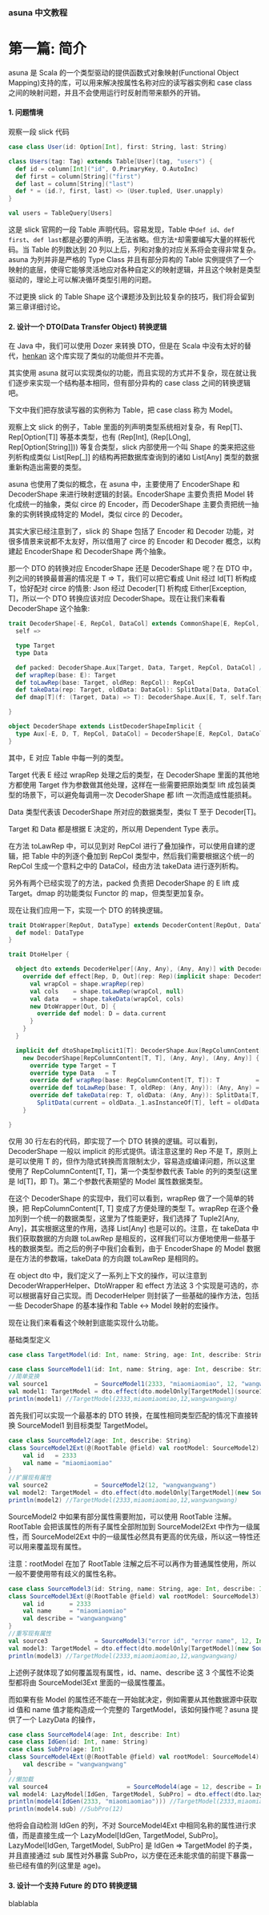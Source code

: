 ### asuna 中文教程

# 第一篇: 简介

asuna 是 Scala 的一个类型驱动的提供函数式对象映射(Functional Object
Mapping)支持的库，可以用来解决按属性名称对应的读写器实例和 case class
之间的映射问题，并且不会使用运行时反射而带来额外的开销。

#### 1. 问题情境

观察一段 slick 代码

```scala
case class User(id: Option[Int], first: String, last: String)

class Users(tag: Tag) extends Table[User](tag, "users") {
  def id = column[Int]("id", O.PrimaryKey, O.AutoInc)
  def first = column[String]("first")
  def last = column[String]("last")
  def * = (id.?, first, last) <> (User.tupled, User.unapply)
}

val users = TableQuery[Users]
```

这是 slick 官网的一段 Table 声明代码。容易发现，Table
中`def id`、`def first`、`def last`都是必要的声明，无法省略。但方法`*`却需要编写大量的样板代码。当
Table 的列数达到 20 列以上后，列和对象的对应关系将会变得非常复杂。asuna
为列并非是严格的 Type Class 并且有部分异构的 Table
实例提供了一个映射的底层，使得它能够灵活地应对各种自定义的映射逻辑，并且这个映射是类型驱动的，理论上可以解决循环类型引用的问题。

不过更换 slick 的 Table Shape 这个课题涉及到比较复杂的技巧，我们将会留到第三章详细讨论。

#### 2. 设计一个 DTO(Data Transfer Object) 转换逻辑

在 Java 中，我们可以使用 Dozer 来转换 DTO，但是在 Scala 中没有太好的替代，[henkan](https://github.com/kailuowang/henkan)
这个库实现了类似的功能但并不完善。

其实使用 asuna 就可以实现类似的功能，而且实现的方式并不复杂，现在就让我们逐步来实现一个结构基本相同，但有部分异构的
case class 之间的转换逻辑吧。

下文中我们把存放读写器的实例称为 Table，把 case class 称为 Model。

观察上文 slick 的例子，Table 里面的列声明类型系统相对复杂，有
Rep[T]、Rep[Option[T]] 等基本类型，也有
(Rep[Int], (Rep[LOng], Rep[Option[String]])) 等复合类型，slick
内部使用一个叫 Shape 的类来把这些列析构成类似 List[Rep[_]] 的结构再把数据库查询到的诸如
List[Any] 类型的数据重新构造出需要的类型。

asuna 也使用了类似的概念，在 asuna 中，主要使用了
EncoderShape 和 DecoderShape 来进行映射逻辑的封装。EncoderShape 主要负责把 Model
转化成统一的抽象，类似 circe 的 Encoder，而 DecoderShape 主要负责把统一抽象的实例转换成特定的
Model，类似 circe 的 Decoder。

其实大家已经注意到了，slick 的 Shape 包括了 Encoder 和 Decoder
功能，对很多情景来说都不太友好，所以借用了 circe 的 Encoder 和 Decoder
概念，以构建起 EncoderShape 和 DecoderShape 两个抽象。

那一个 DTO 的转换对应 EncoderShape 还是 DecoderShape 呢？在 DTO 中，列之间的转换最普遍的情况是
T => T，我们可以把它看成 Unit 经过 Id[T] 析构成 T，恰好配对 circe 的情景: Json 经过 Decoder[T]
析构成 Either[Exception, T]，所以一个 DTO 转换应该对应 DecoderShape。现在让我们来看看
DecoderShape 这个抽象:

```scala
trait DecoderShape[-E, RepCol, DataCol] extends CommonShape[E, RepCol, DataCol] {
  self =>

  type Target
  type Data

  def packed: DecoderShape.Aux[Target, Data, Target, RepCol, DataCol] //implemented
  def wrapRep(base: E): Target
  def toLawRep(base: Target, oldRep: RepCol): RepCol
  def takeData(rep: Target, oldData: DataCol): SplitData[Data, DataCol]
  def dmap[T](f: (Target, Data) => T): DecoderShape.Aux[E, T, self.Target, RepCol, DataCol] //implemented

}

object DecoderShape extends ListDecoderShapeImplicit {
  type Aux[-E, D, T, RepCol, DataCol] = DecoderShape[E, RepCol, DataCol] { type Target = T; type Data = D }
}
```

其中，E 对应 Table 中每一列的类型。

Target 代表 E 经过 wrapRep 处理之后的类型，在 DecoderShape
里面的其他地方都使用 Target 作为参数做其他处理，这样在一些需要把原始类型 lift
成包装类型的场景下，可以避免每调用一次 DecoderShape 都 lift 一次而造成性能损耗。

Data 类型代表该 DecoderShape 所对应的数据类型，类似 T 至于 Decoder[T]。

Target 和 Data 都是根据 E 决定的，所以用 Dependent Type 表示。

在方法 toLawRep 中，可以见到对 RepCol 进行了叠加操作，可以使用自建的逻辑，把 Table
中的列逐个叠加到 RepCol 类型中，然后我们需要根据这个统一的 RepCol 生成一个意料之中的
DataCol，经由方法 takeData 进行逐列析构。

另外有两个已经实现了的方法，packed 负责把 DecoderShape 的 E lift 成 Target。dmap
的功能类似 Functor 的 map，但类型更加复杂。

现在让我们应用一下，实现一个 DTO 的转换逻辑。

```scala
trait DtoWrapper[RepOut, DataType] extends DecoderContent[RepOut, DataType] {
  def model: DataType
}

trait DtoHelper {

  object dto extends DecoderHelper[(Any, Any), (Any, Any)] with DecoderWrapperHelper[(Any, Any), (Any, Any), DtoWrapper] {
    override def effect[Rep, D, Out](rep: Rep)(implicit shape: DecoderShape.Aux[Rep, D, Out, (Any, Any), (Any, Any)]): DtoWrapper[Out, D] = {
      val wrapCol = shape.wrapRep(rep)
      val cols    = shape.toLawRep(wrapCol, null)
      val data    = shape.takeData(wrapCol, cols)
      new DtoWrapper[Out, D] {
        override def model: D = data.current
      }
    }
  }

  implicit def dtoShapeImplicit1[T]: DecoderShape.Aux[RepColumnContent[T, T], T, T, (Any, Any), (Any, Any)] =
    new DecoderShape[RepColumnContent[T, T], (Any, Any), (Any, Any)] {
      override type Target = T
      override type Data   = T
      override def wrapRep(base: RepColumnContent[T, T]): T          = base.rep
      override def toLawRep(base: T, oldRep: (Any, Any)): (Any, Any) = (base, oldRep)
      override def takeData(rep: T, oldData: (Any, Any)): SplitData[T, (Any, Any)] =
        SplitData(current = oldData._1.asInstanceOf[T], left = oldData._2.asInstanceOf[(Any, Any)])
    }

}
```

仅用 30 行左右的代码，即实现了一个 DTO 转换的逻辑。可以看到，DecoderShape 一般以 implicit
的形式提供。请注意这里的 Rep 不是 T，原则上是可以使用 T
的，但作为隐式转换而言限制太少，容易造成编译问题，所以这里使用了
RepColumnContent[T, T]，第一个类型参数代表 Table 的列的类型(这里是 Id[T]，即
T)。第二个参数代表期望的 Model 属性数据类型。

在这个 DecoderShape 的实现中，我们可以看到，wrapRep 做了一个简单的转换，把
RepColumnContent[T, T] 变成了方便处理的类型 T。wrapRep
在逐个叠加列到一个统一的数据类型，这里为了性能更好，我们选择了
Tuple2[Any, Any]，其实根据这里的作用，选择 List[Any] 也是可以的。注意，在
takeData 中我们获取数据的方向跟 toLawRep
是相反的，这样我们可以方便地使用一些基于栈的数据类型。而之后的例子中我们会看到，由于 EncoderShape
的 Model 数据是在方法的参数端，takeData 的方向跟 toLawRep 是相同的。

在 object dto 中，我们定义了一系列上下文的操作，可以注意到 DecoderWrapperHelper、DtoWrapper 和
effect 方法这 3 个实现是可选的，亦可以根据喜好自己实现。而 DecoderHelper
则封装了一些基础的操作方法，包括一些 DecoderShape 的基本操作和 Table <-> Model
映射的宏操作。

现在让我们来看看这个映射到底能实现什么功能。

基础类型定义

```scala
case class TargetModel(id: Int, name: String, age: Int, describe: String)
```

```scala
case class SourceModel1(id: Int, name: String, age: Int, describe: String)
//简单变换
val source1             = SourceModel1(2333, "miaomiaomiao", 12, "wangwangwang")
val model1: TargetModel = dto.effect(dto.modelOnly[TargetModel](source1).compile).model
println(model1) //TargetModel(2333,miaomiaomiao,12,wangwangwang)
```

首先我们可以实现一个最基本的 DTO 转换，在属性相同类型匹配的情况下直接转换 SourceModel1 到目标类型
TargetModel。

```scala
case class SourceModel2(age: Int, describe: String)
class SourceModel2Ext(@(RootTable @field) val rootModel: SourceModel2) {
    val id   = 2333
    val name = "miaomiaomiao"
}
//扩展现有属性
val source2             = SourceModel2(12, "wangwangwang")
val model2: TargetModel = dto.effect(dto.modelOnly[TargetModel](new SourceModel2Ext(source2)).compile).model
println(model2) //TargetModel(2333,miaomiaomiao,12,wangwangwang)
```

SourceModel2 中如果有部分属性需要附加，可以使用 RootTable 注解。RootTable
会把该属性的所有子属性全部附加到 SourceModel2Ext 中作为一级属性，而 SourceModel2Ext
中的一级属性必然具有更高的优先级，所以这一特性还可以用来覆盖现有属性。

注意：rootModel 在加了 RootTable
注解之后不可以再作为普通属性使用，所以一般不要使用带有歧义的属性名称。

```scala
case class SourceModel3(id: String, name: String, age: Int, describe: Int)
class SourceModel3Ext(@(RootTable @field) val rootModel: SourceModel3) {
    val id       = 2333
    val name     = "miaomiaomiao"
    val describe = "wangwangwang"
}
//重写现有属性
val source3             = SourceModel3("error id", "error name", 12, Int.MaxValue)
val model3: TargetModel = dto.effect(dto.modelOnly[TargetModel](new SourceModel3Ext(source3)).compile).model
println(model3) //TargetModel(2333,miaomiaomiao,12,wangwangwang)
```

上述例子就体现了如何覆盖现有属性，id、name、describe 这 3 个属性不论类型都将由 SourceModel3Ext
里面的一级属性覆盖。

而如果有些 Model 的属性还不能在一开始就决定，例如需要从其他数据源中获取 id 值和 name
值才能构造成一个完整的 TargetModel，该如何操作呢？asuna 提供了一个 LazyData 的操作，

```scala
case class SourceModel4(age: Int, describe: Int)
case class IdGen(id: Int, name: String)
case class SubPro(age: Int)
class SourceModel4Ext(@(RootTable @field) val rootModel: SourceModel4) {
    val describe = "wangwangwang"
}
//懒加载
val source4                      = SourceModel4(age = 12, describe = Int.MaxValue)
val model4: LazyModel[IdGen, TargetModel, SubPro] = dto.effect(dto.lazyModel[IdGen, TargetModel, SubPro](new SourceModel4Ext(source4)).compile).model
println(model4(IdGen(2333, "miaomiaomiao"))) //TargetModel(2333,miaomiaomiao,12,wangwangwang)
println(model4.sub) //SubPro(12)
```

他将会自动检测 IdGen 的列，不对 SourceModel4Ext 中相同名称的属性进行求值，而是直接生成一个
LazyModel[IdGen, TargetModel, SubPro]。LazyModel[IdGen, TargetModel, SubPro] 是 IdGen => TargetModel
的子类，并且直接通过 sub 属性对外暴露
SubPro，以方便在还未能求值的前提下暴露一些已经有值的列(这里是 age)。

#### 3. 设计一个支持 Future 的 DTO 转换逻辑

blablabla
